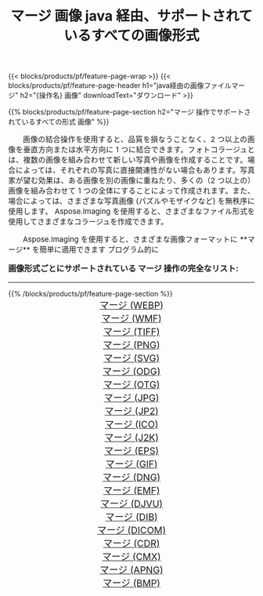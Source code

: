 ﻿---
title: マージ 画像 java 経由、サポートされているすべての画像形式 
weight: 3920
url: /ja/java/merge/ 
lang: ja
langdirlevel: 2
locales: zh-hans,ja,it,ru,de,es,fr,nl,id,lt,pl,pt,vi,tr,ko,zh-hant,ar,hi,th,sv,cs,uk,he
description: Aspose.Imaging を使用すると、java 経由で簡単に マージ イメージを作成できます
---

{{< blocks/products/pf/feature-page-wrap >}}
{{< blocks/products/pf/feature-page-header h1="java経由の画像ファイルマージ" h2="{操作名} 画像" downloadText="ダウンロード" >}}


{{% blocks/products/pf/feature-page-section  h2="マージ 操作でサポートされているすべての形式 画像" %}}
<p align="justify" style="text-indent:2em;font-size:15px;">
画像の結合操作を使用すると、品質を損なうことなく、2 つ以上の画像を垂直方向または水平方向に 1 つに結合できます。フォトコラージュとは、複数の画像を組み合わせて新しい写真や画像を作成することです。場合によっては、それぞれの写真に直接関連性がない場合もあります。写真家が望む効果は、ある画像を別の画像に重ねたり、多くの（2 つ以上の）画像を組み合わせて 1 つの全体にすることによって作成されます。また、場合によっては、さまざまな写真画像 (パズルやモザイクなど) を無秩序に使用します。 Aspose.Imaging を使用すると、さまざまなファイル形式を使用してさまざまなコラージュを作成できます。
</p>
<p align="justify" style="text-indent:2em;font-size:15px;">
Aspose.Imaging を使用すると、さまざまな画像フォーマットに **マージ** を簡単に適用できます プログラム的に
</p>
<h3 style="margin-top:16px;">
画像形式ごとにサポートされている マージ 操作の完全なリスト:
</h3>
<hr/>
{{% /blocks/products/pf/feature-page-section %}}
<div class="container-fluid productfamilypage bg-gray">
    <div class="convertypes bg-gray agp-content section">
        <div class="container">
		<div class="row other-converters" style="gap: 10px;font-size: 19px;text-align:center;">
		    <div class='col-md-3 other-converter remove-lp remove-rp'><a href="/imaging/ja/java/merge/webp/" style="padding:15px;">マージ (WEBP)</a></div><div class='col-md-3 other-converter remove-lp remove-rp'><a href="/imaging/ja/java/merge/wmf/" style="padding:15px;">マージ (WMF)</a></div><div class='col-md-3 other-converter remove-lp remove-rp'><a href="/imaging/ja/java/merge/tiff/" style="padding:15px;">マージ (TIFF)</a></div><div class='col-md-3 other-converter remove-lp remove-rp'><a href="/imaging/ja/java/merge/png/" style="padding:15px;">マージ (PNG)</a></div><div class='col-md-3 other-converter remove-lp remove-rp'><a href="/imaging/ja/java/merge/svg/" style="padding:15px;">マージ (SVG)</a></div><div class='col-md-3 other-converter remove-lp remove-rp'><a href="/imaging/ja/java/merge/odg/" style="padding:15px;">マージ (ODG)</a></div><div class='col-md-3 other-converter remove-lp remove-rp'><a href="/imaging/ja/java/merge/otg/" style="padding:15px;">マージ (OTG)</a></div><div class='col-md-3 other-converter remove-lp remove-rp'><a href="/imaging/ja/java/merge/jpg/" style="padding:15px;">マージ (JPG)</a></div><div class='col-md-3 other-converter remove-lp remove-rp'><a href="/imaging/ja/java/merge/jp2/" style="padding:15px;">マージ (JP2)</a></div><div class='col-md-3 other-converter remove-lp remove-rp'><a href="/imaging/ja/java/merge/ico/" style="padding:15px;">マージ (ICO)</a></div><div class='col-md-3 other-converter remove-lp remove-rp'><a href="/imaging/ja/java/merge/j2k/" style="padding:15px;">マージ (J2K)</a></div><div class='col-md-3 other-converter remove-lp remove-rp'><a href="/imaging/ja/java/merge/eps/" style="padding:15px;">マージ (EPS)</a></div><div class='col-md-3 other-converter remove-lp remove-rp'><a href="/imaging/ja/java/merge/gif/" style="padding:15px;">マージ (GIF)</a></div><div class='col-md-3 other-converter remove-lp remove-rp'><a href="/imaging/ja/java/merge/dng/" style="padding:15px;">マージ (DNG)</a></div><div class='col-md-3 other-converter remove-lp remove-rp'><a href="/imaging/ja/java/merge/emf/" style="padding:15px;">マージ (EMF)</a></div><div class='col-md-3 other-converter remove-lp remove-rp'><a href="/imaging/ja/java/merge/djvu/" style="padding:15px;">マージ (DJVU)</a></div><div class='col-md-3 other-converter remove-lp remove-rp'><a href="/imaging/ja/java/merge/dib/" style="padding:15px;">マージ (DIB)</a></div><div class='col-md-3 other-converter remove-lp remove-rp'><a href="/imaging/ja/java/merge/dicom/" style="padding:15px;">マージ (DICOM)</a></div><div class='col-md-3 other-converter remove-lp remove-rp'><a href="/imaging/ja/java/merge/cdr/" style="padding:15px;">マージ (CDR)</a></div><div class='col-md-3 other-converter remove-lp remove-rp'><a href="/imaging/ja/java/merge/cmx/" style="padding:15px;">マージ (CMX)</a></div><div class='col-md-3 other-converter remove-lp remove-rp'><a href="/imaging/ja/java/merge/apng/" style="padding:15px;">マージ (APNG)</a></div><div class='col-md-3 other-converter remove-lp remove-rp'><a href="/imaging/ja/java/merge/bmp/" style="padding:15px;">マージ (BMP)</a></div>
                </div>
        </div>
    </div>
</div>
<br/>
